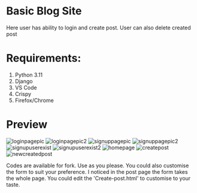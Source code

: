 # Basic Blog Site
Here user has ability to login and create post. User can also delete created post

# Requirements:
1. Python 3.11
2. Django
3. VS Code
4. Crispy
5. Firefox/Chrome

# Preview
![loginpagepic](https://user-images.githubusercontent.com/115457672/229160521-ebea040f-5b35-4a86-a0ba-888a7b53df7e.jpg)
![loginpagepic2](https://user-images.githubusercontent.com/115457672/229160537-e71a2c49-6be0-45ff-9d27-0c164584ac8c.jpg)
![signuppagepic](https://user-images.githubusercontent.com/115457672/229160824-d0aba606-e094-44bd-97fb-dbc8cf6a38aa.jpg)
![signuppagepic2](https://user-images.githubusercontent.com/115457672/229161058-37a47e9c-e7a3-401b-9aa4-f7304f36ddef.jpg)
![signupuserexist](https://user-images.githubusercontent.com/115457672/229166548-93519086-442d-42ff-b8f8-d66278881ace.jpg)
![signupuserexist2](https://user-images.githubusercontent.com/115457672/229166640-2b38102e-7d32-4d10-aef9-170c9fa643b4.jpg)
![homepage](https://user-images.githubusercontent.com/115457672/229166658-67f016cc-575b-4227-b8cd-ae331a27512d.jpg)
![createpost](https://user-images.githubusercontent.com/115457672/229171618-1c8b60f0-3146-4454-8803-b16fb33a58e0.jpg)
![newcreatedpost](https://user-images.githubusercontent.com/115457672/229166692-546ea9e2-4daf-4045-b4ca-dccc2a533a1a.jpg)



Codes are available for fork. Use as you please. You could also customise the form to suit your preference.
I noticed in the post page the form takes the whole page. You could edit the 'Create-post.html' to customise to your taste.
